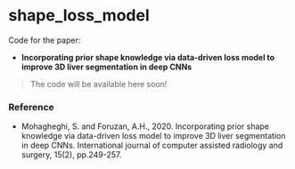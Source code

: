 # shape_loss_model
Code for the paper:
- **Incorporating prior shape knowledge via data-driven loss model to improve 3D liver segmentation in deep CNNs**

> The code will be available here soon!

### Reference
- Mohagheghi, S. and Foruzan, A.H., 2020. Incorporating prior shape knowledge via data-driven loss model to improve 3D liver segmentation in deep CNNs. International journal of computer assisted radiology and surgery, 15(2), pp.249-257.
